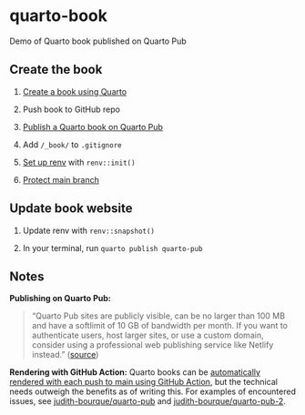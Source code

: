 
<!-- README.md is generated from README.Rmd. Please edit that file -->

# quarto-book

<!-- badges: start -->
<!-- badges: end -->

Demo of Quarto book published on Quarto Pub

## Create the book

1.  [Create a book using Quarto](https://quarto.org/docs/books/)

2.  Push book to GitHub repo

3.  [Publish a Quarto book on Quarto
    Pub](https://quarto.org/docs/publishing/quarto-pub.html)

4.  Add `/_book/` to `.gitignore`

5.  [Set up
    renv](https://quarto.org/docs/publishing/quarto-pub.html#prerequisites)
    with `renv::init()`

6.  [Protect main
    branch](https://docs.github.com/en/repositories/configuring-branches-and-merges-in-your-repository/managing-protected-branches/managing-a-branch-protection-rule)

## Update book website

1.  Update renv with `renv::snapshot()`

2.  In your terminal, run `quarto publish quarto-pub`

## Notes

**Publishing on Quarto Pub:**

> “Quarto Pub sites are publicly visible, can be no larger than 100 MB
> and have a softlimit of 10 GB of bandwidth per month. If you want to
> authenticate users, host larger sites, or use a custom domain,
> consider using a professional web publishing service like Netlify
> instead.”
> ([source](https://quarto.org/docs/publishing/quarto-pub.html#overview))

**Rendering with GitHub Action:** Quarto books can be [automatically
rendered with each push to main using GitHub
Action](https://quarto.org/docs/publishing/quarto-pub.html#github-action),
but the technical needs outweigh the benefits as of writing this. For
examples of encountered issues, see
[judith-bourque/quarto-pub](https://github.com/judith-bourque/quarto-pub)
and
[judith-bourque/quarto-pub-2](https://github.com/judith-bourque/quarto-pub-2).

